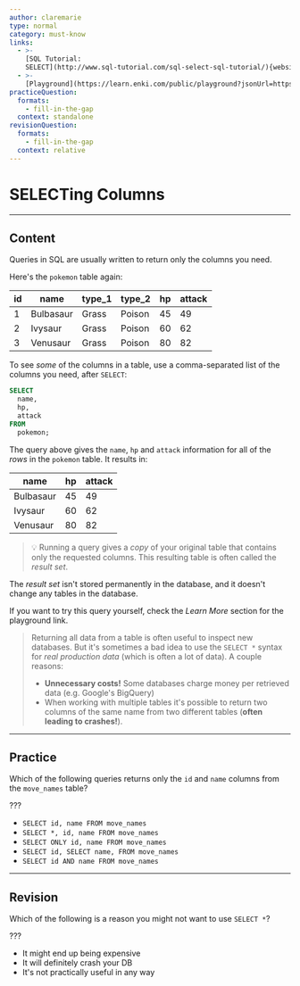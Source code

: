 ```yaml
---
author: claremarie
type: normal
category: must-know
links:
  - >-
    [SQL Tutorial:
    SELECT](http://www.sql-tutorial.com/sql-select-sql-tutorial/){website}
  - >-
    [Playground](https://learn.enki.com/public/playground?jsonUrl=https%3A%2F%2Fgist.githubusercontent.com%2Fkapnobatai137%2F87bd176653e79ee9f6d7cc91cc70709f%2Fraw%2F35304e8c4731db33c74209eb8c6e7f330f4b175c%2Fsql-selecting-columns.json){website}
practiceQuestion:
  formats:
    - fill-in-the-gap
  context: standalone
revisionQuestion:
  formats:
    - fill-in-the-gap
  context: relative
---
```


# SELECTing Columns


---

## Content

Queries in SQL are usually written to return only the columns you need. 

Here's the `pokemon` table again:

| id | name      | type_1 | type_2 | hp | attack |
| -- | --------- | ------ | ------ | -- | ------ |
| 1  | Bulbasaur | Grass  | Poison | 45 | 49     |
| 2  | Ivysaur   | Grass  | Poison | 60 | 62     |
| 3  | Venusaur  | Grass  | Poison | 80 | 82     |

To see *some* of the columns in a table, use a comma-separated list of the columns you need, after `SELECT`:

```sql
SELECT 
  name, 
  hp, 
  attack
FROM 
  pokemon;
```

The query above gives the `name`, `hp` and `attack` information for all of the *rows* in the `pokemon` table. It results in:

| name      | hp | attack |
| --------- | -- | ------ |
| Bulbasaur | 45 | 49     |
| Ivysaur   | 60 | 62     |
| Venusaur  | 80 | 82     |

> 💡 Running a query gives a *copy* of your original table that contains only the requested columns. This resulting table is often called the *result set*. 

The *result set* isn't stored permanently in the database, and it doesn't change any tables in the database.

If you want to try this query yourself, check the *Learn More* section for the playground link.

> Returning all data from a table is often useful to inspect new databases. But it's sometimes a bad idea to use the `SELECT *` syntax for *real production data* (which is often a lot of data). A couple reasons:
>
> - **Unnecessary costs!** Some databases charge money per retrieved data (e.g. Google's BigQuery)
> - When working with multiple tables it's possible to return two columns of the same name from two different tables (**often leading to crashes!**).


---

## Practice

Which of the following queries returns only the `id` and `name` columns from the `move_names` table?

???

- `SELECT id, name FROM move_names`
- `SELECT *, id, name FROM move_names`
- `SELECT ONLY id, name FROM move_names`
- `SELECT id, SELECT name, FROM move_names`
- `SELECT id AND name FROM move_names`


---

## Revision

Which of the following is a reason you might not want to use `SELECT *`?

???

- It might end up being expensive
- It will definitely crash your DB
- It's not practically useful in any way
